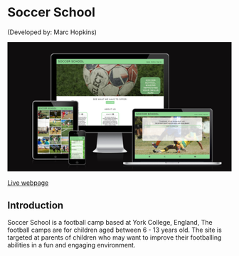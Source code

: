 # Soccer School
(Developed by: Marc Hopkins)

![Responsive](documents/i-am-responsive.png)

[Live webpage](https://marchopkins96.github.io/soccer-school/index.html)

## Introduction

Soccer School is a football camp based at York College, England, The football camps are for children aged between 6 - 13 years old. The site is targeted at parents of children who may want to improve their footballing abilities in a fun and engaging environment.

## 